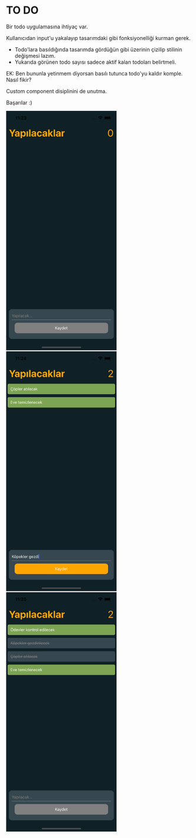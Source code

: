 # TO DO

Bir todo uygulamasına ihtiyaç var.

Kullanıcıdan input'u yakalayıp tasarımdaki gibi fonksiyonelliği kurman gerek.

- Todo'lara basıldığında tasarımda gördüğün gibi üzerinin çizilip stilinin değişmesi lazım.
- Yukarıda görünen todo sayısı sadece aktif kalan todoları belirtmeli.

EK: Ben bununla yetinmem diyorsan basılı tutunca todo'yu kaldır komple. Nasıl fikir?

Custom component disiplinini de unutma.

Başarılar :)



<p float="left">
  <img src="https://raw.githubusercontent.com/Kodluyoruz/taskforce/main/react-native/odev_2/figures/todo_1.png" width="300" />
  <img src="https://raw.githubusercontent.com/Kodluyoruz/taskforce/main/react-native/odev_2/figures/todo_2.png" width="300" />
  <img src="https://raw.githubusercontent.com/Kodluyoruz/taskforce/main/react-native/odev_2/figures/todo_3.png" width="300" />
</p>
